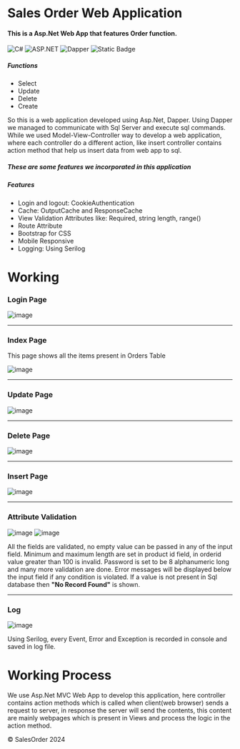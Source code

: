 # Sales Order Web Application
 <h4>This is a Asp.Net Web App that features Order function.</h4>
<div style="display: inline-block;">
    <img alt="C#" src="https://img.shields.io/badge/C%23-blue?style=for-the-badge&logo=C%23">
    <img alt="ASP.NET" src="https://img.shields.io/badge/Asp.Net-purple?style=for-the-badge&logo=.net">
    <img alt="Dapper" src="https://img.shields.io/badge/Dapper-green?style=for-the-badge">
    <img alt="Static Badge" src="https://img.shields.io/badge/Serilog-red?style=for-the-badge">
</div>
 <h5>Functions</h5>
 <ul>
  <li>Select</li>
  <li>Update</li>
  <li>Delete</li>
  <li>Create</li>
 </ul>

 <p>So this is a web application developed using Asp.Net, Dapper. Using Dapper we managed to communicate with Sql Server and execute sql commands. While we used Model-View-Controller way to develop a web application, where each controller do a different action, like insert controller contains action method that help us insert data from web app to sql.</p>


<h5>These are some features we incorporated in this application</h5>
<h5>Features</h5>
 <ul>
  <li>Login and logout: CookieAuthentication</li>
  <li>Cache: OutputCache and ResponseCache</li>
  <li>View Validation Attributes like: Required, string length, range()</li>
  <li>Route Attribute</li>
  <li>Bootstrap for CSS</li>
  <li>Mobile Responsive</li>
  <li>Logging: Using Serilog</li>
 </ul>

# Working
<h3>Login Page</h3>

![image](https://github.com/RamaSubramanianT/SalesOrder/assets/109201625/f0bd2d87-55e2-4310-817b-4f87ebf07227)

<hr>
<h3>Index Page</h3>
<p>This page shows all the items present in Orders Table</p>

![image](https://github.com/RamaSubramanianT/SalesOrder/assets/109201625/d6bdff77-61b8-4fff-a1b2-93a6afb18967)


<hr>
<h3>Update Page</h3>

![image](https://github.com/RamaSubramanianT/SalesOrder/assets/109201625/fbdf12f2-06dd-4b6a-8e7b-a59074c41380)



<hr>
<h3>Delete Page</h3>

![image](https://github.com/RamaSubramanianT/SalesOrder/assets/109201625/67959ebd-26c1-47bf-9330-2a924ae1da5e)


<hr>
<h3>Insert Page</h3>

![image](https://github.com/RamaSubramanianT/SalesOrder/assets/109201625/1d3e5c9b-3e64-4595-941f-a70c0ac2c7e9)


<hr>
<h3>Attribute Validation</h3>

![image](https://github.com/RamaSubramanianT/SalesOrder/assets/109201625/0370b7f5-d74a-42d0-b5f9-8c7443dc5dfb) ![image](https://github.com/RamaSubramanianT/SalesOrder/assets/109201625/7d2e4459-fada-4431-9e86-571ab4103970) 

<p>All the fields are validated, no empty value can be passed in any of the input field. Minimum and maximum length are set in product id field, in orderid value greater than 100 is invalid. Password is set to be 8 alphanumeric long and many more validation are done. Error messages will be displayed below the input field if any condition is violated. If a value is not present in Sql database then <b>"No Record Found"</b> is shown.</p>
<hr>

<h3>Log</h3>

![image](https://github.com/RamaSubramanianT/SalesOrder/assets/109201625/be4982e9-f757-45a5-a5b6-5feb4a1ea6c2)

<p>Using Serilog, every Event, Error and Exception is recorded in console and saved in log file.</p>



# Working Process
<p>We use Asp.Net MVC Web App to develop this application, here controller contains action methods which is called when client(web browser) sends a request to server, in response the server will send the contents, this content are mainly webpages which is present in Views and process the logic in the action method.</p>



©️ SalesOrder 2024
